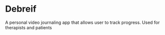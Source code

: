 # Debreif
A personal video journaling app that allows user to track progress. Used for therapists and patients
